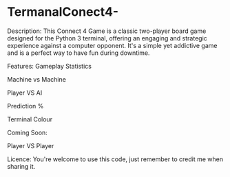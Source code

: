 # TermanalConect4-


Description:
This Connect 4 Game is a classic two-player board game designed for the 
Python 3 terminal, offering an engaging and strategic experience against a computer 
opponent. It's a simple yet addictive game and is a perfect way to have fun during downtime.

Features:
Gameplay Statistics

Machine vs Machine

Player VS AI

Prediction %

Terminal Colour

Coming Soon:

Player VS Player

Licence: You're welcome to use this code, just remember to credit me when sharing it.
  
